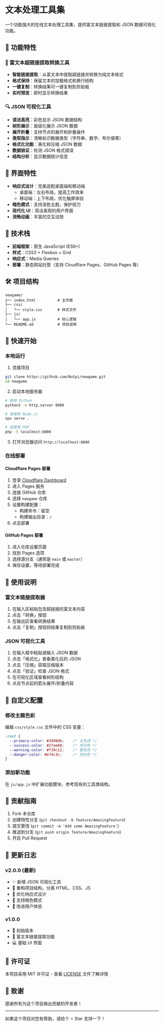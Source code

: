 # 文本处理工具集

一个功能强大的在线文本处理工具集，提供富文本链接提取和 JSON 数据可视化功能。

## 🚀 功能特性

### 📎 富文本超链接提取转换工具
- **智能链接提取**：从富文本中提取超链接并转换为纯文本格式
- **格式保持**：保留文本的加粗格式和换行结构
- **一键复制**：转换结果可一键复制到剪贴板
- **实时预览**：即时显示转换结果

### 🔍 JSON 可视化工具
- **语法高亮**：彩色显示 JSON 数据结构
- **树形展示**：层级化展示 JSON 数据
- **展开折叠**：支持节点的展开和折叠操作
- **类型指示**：清晰标识数据类型（字符串、数字、布尔值等）
- **格式化功能**：美化和压缩 JSON 数据
- **数据验证**：检测 JSON 格式错误
- **结构分析**：显示数据统计信息

## 🎨 界面特性

- **响应式设计**：完美适配桌面端和移动端
  - 桌面端：左右布局，提高工作效率
  - 移动端：上下布局，优化触屏体验
- **暗色模式**：支持深色主题，保护视力
- **现代化 UI**：简洁美观的用户界面
- **流畅动画**：丰富的交互动效

## 📱 技术栈

- **前端框架**：原生 JavaScript (ES6+)
- **样式**：CSS3 + Flexbox + Grid
- **响应式**：Media Queries
- **部署**：静态网站托管（支持 Cloudflare Pages、GitHub Pages 等）

## 🛠️ 项目结构

```
newgame/
├── index.html          # 主页面
├── css/
│   └── style.css       # 样式文件
├── js/
│   └── app.js          # 核心逻辑
└── README.md           # 项目说明
```

## 🚀 快速开始

### 本地运行

1. 克隆项目
```bash
git clone https://github.com/Nutpi/newgame.git
cd newgame
```

2. 启动本地服务器
```bash
# 使用 Python
python3 -m http.server 8000

# 或使用 Node.js
npx serve .

# 或使用 PHP
php -S localhost:8000
```

3. 打开浏览器访问 `http://localhost:8000`

### 在线部署

#### Cloudflare Pages 部署
1. 登录 [Cloudflare Dashboard](https://dash.cloudflare.com/)
2. 进入 Pages 服务
3. 连接 GitHub 仓库
4. 选择 `newgame` 仓库
5. 设置构建配置：
   - 构建命令：留空
   - 构建输出目录：`/`
6. 点击部署

#### GitHub Pages 部署
1. 进入仓库设置页面
2. 找到 Pages 选项
3. 选择源分支（通常是 `main` 或 `master`）
4. 保存设置，等待部署完成

## 📖 使用说明

### 富文本链接提取器
1. 在输入区粘贴包含超链接的富文本内容
2. 点击「转换」按钮
3. 在输出区查看转换结果
4. 点击「复制」按钮将结果复制到剪贴板

### JSON 可视化工具
1. 在输入框中粘贴或输入 JSON 数据
2. 点击「格式化」查看美化后的 JSON
3. 点击「压缩」获取压缩版本
4. 点击「验证」检查 JSON 格式
5. 在可视化区域查看树形结构
6. 点击节点前的箭头展开/折叠内容

## 🔧 自定义配置

### 修改主题色彩
编辑 `css/style.css` 文件中的 CSS 变量：

```css
:root {
  --primary-color: #3498db;    /* 主色调 */
  --success-color: #27ae60;    /* 成功色 */
  --warning-color: #f39c12;    /* 警告色 */
  --danger-color: #e74c3c;     /* 危险色 */
}
```

### 添加新功能
在 `js/app.js` 中扩展功能模块，参考现有的工具类结构。

## 🤝 贡献指南

1. Fork 本仓库
2. 创建特性分支 (`git checkout -b feature/AmazingFeature`)
3. 提交更改 (`git commit -m 'Add some AmazingFeature'`)
4. 推送到分支 (`git push origin feature/AmazingFeature`)
5. 开启 Pull Request

## 📝 更新日志

### v2.0.0 (最新)
- ✨ 新增 JSON 可视化工具
- 🎨 重构项目结构，分离 HTML、CSS、JS
- 📱 优化响应式设计
- 🌙 支持暗色模式
- 🔧 改进用户体验

### v1.0.0
- 🎉 初始版本
- 📎 富文本链接提取功能
- 💻 基础 UI 界面

## 📄 许可证

本项目采用 MIT 许可证 - 查看 [LICENSE](LICENSE) 文件了解详情

## 🙏 致谢

感谢所有为这个项目做出贡献的开发者！

---

如果这个项目对您有帮助，请给个 ⭐️ Star 支持一下！
```


